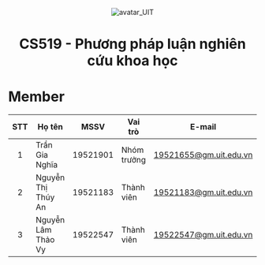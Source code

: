 <p align="center">
  <img src="https://www.uit.edu.vn/sites/vi/files/banner_uit_0.png" title="avatar_UIT">
</p>


<h1 align="center">
  CS519 - Phương pháp luận nghiên cứu khoa học
</h1>

# Member
| STT | Họ tên | MSSV | Vai trò | E-mail | Github |
| :---: | --- | --- | --- | --- | --- |
| 1 | Trần Gia Nghĩa | 19521901 | Nhóm trưởng | 19521655@gm.uit.edu.vn | [SoulOfWindTGN](https://github.com/SoulOfWindTGN) |
| 2 | Nguyễn Thị Thúy An | 19521183 | Thành viên | 19521183@gm.uit.edu.vn | [UIT.19521183](https://github.com/UIT-19521183) |
| 3 | Nguyễn Lâm Thảo Vy | 19522547 | Thành viên | 19522547@gm.uit.edu.vn | [name](url) |
